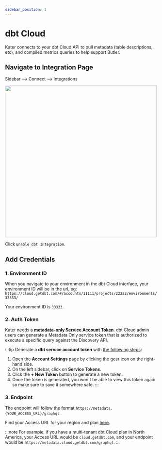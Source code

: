 ```yaml
---
sidebar_position: 1
---
```


# dbt Cloud
Kater connects to your dbt Cloud API to pull metadata (table descriptions, etc), and compiled metrics queries to help support Butler.

## Navigate to Integration Page
Sidebar --> Connect --> Integrations
<div style={{ display: "flex", justifyContent: "center", padding: "2rem 0 3rem 0" }}>
    <img src={require("../../../static/img/dbtInt.png").default} width="500" />
</div>

Click `Enable dbt Integration`.

## Add Credentials
### 1. Environment ID
When you navigate to your environment in the dbt Cloud interface, your environment ID will be in the url, eg:
`https://cloud.getdbt.com/#/accounts/11111/projects/22222/environments/33333/`

Your environment ID is `33333`.

### 2. Auth Token
Kater needs a [**metadata-only Service Account Token**](https://docs.getdbt.com/docs/dbt-cloud-apis/service-tokens#permissions-for-service-account-tokens). dbt Cloud admin users can generate a Metadata Only service token that is authorized to execute a specific query against the Discovery API.

:::tip
Generate a **dbt service account token** with [the following steps](https://docs.getdbt.com/docs/dbt-cloud-apis/service-tokens#generate-service-account-tokens):
1. Open the **Account Settings** page by clicking the gear icon on the right-hand side.
2. On the left sidebar, click on **Service Tokens**.
3. Click the **+ New Token** button to generate a new token.
4. Once the token is generated, you won't be able to view this token again so make sure to save it somewhere safe.
:::

### 3. Endpoint
The endpoint will follow the format `https://metadata.{YOUR_ACCESS_URL}/graphql`.

Find your Access URL for your region and plan [here](https://docs.getdbt.com/docs/cloud/about-cloud/access-regions-ip-addresses).

:::note
For example, if you have a multi-tenant dbt Cloud plan in North America, your Access URL would be `cloud.getdbt.com`, and your endpoint would be `https://metadata.cloud.getdbt.com/graphql`.
:::
